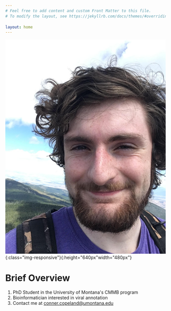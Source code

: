 ```yaml
---
# Feel free to add content and custom Front Matter to this file.
# To modify the layout, see https://jekyllrb.com/docs/themes/#overriding-theme-defaults

layout: home
---
```


![conner ch-paa-qn](/photo/ch-paa-qn.jpg){:class="img-responsive"}{:height="640px"width="480px"}

# Brief Overview
1. PhD Student in the University of Montana's CMMB program
2. Bioinformatician interested in viral annotation
3. Contact me at conner.copeland@umontana.edu
